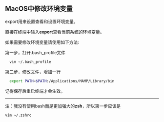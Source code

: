 ## MacOS中修改环境变量

export用来设置查看和设置环境变量。

直接在终端中输入**export**查看当前系统的环境变量。

如果需要修改环境变量请使用如下方法:

第一步，打开.bash_profile文件

```bash
  vim ~/.bash_profile
```

第二步，修改文件，增加一行

```bash
  export PATH=$PATH:/Applications/MAMP/Library/bin
```

记得保存后重启终端才会生效。

------
注：我没有使用bash而是更加强大的**zsh**，所以第一步应该是

```bash
vim ~/.zshrc
```




